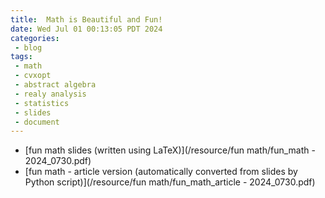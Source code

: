 ```yaml
---
title:  Math is Beautiful and Fun!
date: Wed Jul 01 00:13:05 PDT 2024
categories:
 - blog
tags:
 - math
 - cvxopt
 - abstract algebra
 - realy analysis
 - statistics
 - slides
 - document
---
```


- [fun math slides (written using LaTeX)](/resource/fun math/fun_math - 2024_0730.pdf)
- [fun math - article version (automatically converted from slides by Python script)](/resource/fun math/fun_math_article - 2024_0730.pdf)
